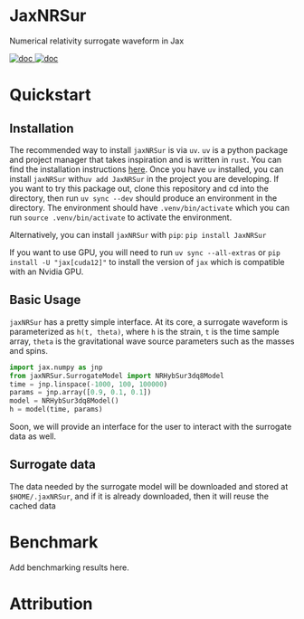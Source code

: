 # JaxNRSur
Numerical relativity surrogate waveform in Jax

<a href="https://jaxnrsur.readthedocs.io/en/latest/">
<img src="https://badgen.net/badge/Read/the doc/blue" alt="doc"/>
</a>
<a href="https://github.com/kazewong/JaxNRSur/blob/main/LICENSE">
<img src="https://badgen.net/badge/License/MIT/blue" alt="doc"/>
</a>

# Quickstart

## Installation

The recommended way to install `jaxNRSur` is via `uv`. `uv` is a python package and project manager that takes inspiration and is written in `rust`. You can find the installation instructions [here](https://docs.astral.sh/uv/getting-started/installation/).
Once you have `uv` installed, you can install `jaxNRSur` with`uv add JaxNRSur` in the project you are developing.
If you want to try this package out, clone this repository and cd into the directory, then run `uv sync --dev` should produce an environment in the directory. The environment should have `.venv/bin/activate` which you can run `source .venv/bin/activate` to activate the environment.

Alternatively, you can install `jaxNRSur` with `pip`: `pip install JaxNRSur`

If you want to use GPU, you will need to run `uv sync --all-extras` or `pip install -U "jax[cuda12]"` to install the version of `jax` which is compatible with an Nvidia GPU.

## Basic Usage
`jaxNRSur` has a pretty simple interface. At its core, a surrogate waveform is parameterized as `h(t, theta)`, where `h` is the strain, `t` is the time sample array, `theta` is the gravitational wave source parameters such as the masses and spins.


```python
import jax.numpy as jnp
from jaxNRSur.SurrogateModel import NRHybSur3dq8Model
time = jnp.linspace(-1000, 100, 100000)
params = jnp.array([0.9, 0.1, 0.1])
model = NRHybSur3dq8Model()
h = model(time, params)
```

Soon, we will provide an interface for the user to interact with the surrogate data as well.

## Surrogate data

The data needed by the surrogate model will be downloaded and stored at `$HOME/.jaxNRSur`, and if it is already downloaded, then it will reuse the cached data

# Benchmark

Add benchmarking results here.

# Attribution

